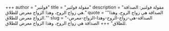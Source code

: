 +++
author = "فولتير"
title = "مقولة فولتير"
description = "مقولة فولتير: الصداقة هي زواج الروح، وهذا الزواج معرض للطلاق."
quote = '''الصداقة هي زواج الروح، وهذا الزواج معرض للطلاق.''' 
slug = "الصداقة-هي-زواج-الروح-وهذا-الزواج-معرض-للطلاق"
+++
الصداقة هي زواج الروح، وهذا الزواج معرض للطلاق.
